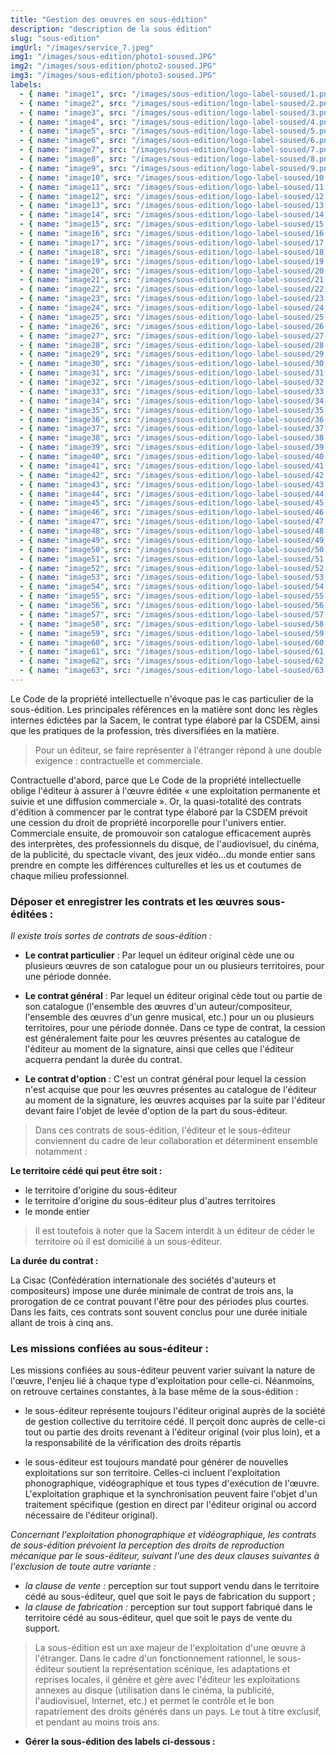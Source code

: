 ```yaml
---
title: "Gestion des oeuvres en sous-édition"
description: "description de la sous édition"
slug: "sous-edition"
imgUrl: "/images/service_7.jpeg"
img1: "/images/sous-edition/photo1-soused.JPG"
img2: "/images/sous-edition/photo2-soused.JPG"
img3: "/images/sous-edition/photo3-soused.JPG"
labels:
  - { name: "image1", src: "/images/sous-edition/logo-label-soused/1.png", href: "www.google.com" }
  - { name: "image2", src: "/images/sous-edition/logo-label-soused/2.png", href: "www.google.com" }
  - { name: "image3", src: "/images/sous-edition/logo-label-soused/3.png", href: "www.google.com" }
  - { name: "image4", src: "/images/sous-edition/logo-label-soused/4.png", href: "www.google.com" }
  - { name: "image5", src: "/images/sous-edition/logo-label-soused/5.png", href: "www.google.com" }
  - { name: "image6", src: "/images/sous-edition/logo-label-soused/6.png", href: "www.google.com" }
  - { name: "image7", src: "/images/sous-edition/logo-label-soused/7.png", href: "www.google.com" }
  - { name: "image8", src: "/images/sous-edition/logo-label-soused/8.png", href: "www.google.com" }
  - { name: "image9", src: "/images/sous-edition/logo-label-soused/9.png", href: "www.google.com" }
  - { name: "image10", src: "/images/sous-edition/logo-label-soused/10.png", href: "www.google.com" }
  - { name: "image11", src: "/images/sous-edition/logo-label-soused/11.png", href: "www.google.com" }
  - { name: "image12", src: "/images/sous-edition/logo-label-soused/12.png", href: "www.google.com" }
  - { name: "image13", src: "/images/sous-edition/logo-label-soused/13.png", href: "www.google.com" }
  - { name: "image14", src: "/images/sous-edition/logo-label-soused/14.png", href: "www.google.com" }
  - { name: "image15", src: "/images/sous-edition/logo-label-soused/15.png", href: "www.google.com" }
  - { name: "image16", src: "/images/sous-edition/logo-label-soused/16.png", href: "www.google.com" }
  - { name: "image17", src: "/images/sous-edition/logo-label-soused/17.png", href: "www.google.com" }
  - { name: "image18", src: "/images/sous-edition/logo-label-soused/18.png", href: "www.google.com" }
  - { name: "image19", src: "/images/sous-edition/logo-label-soused/19.png", href: "www.google.com" }
  - { name: "image20", src: "/images/sous-edition/logo-label-soused/20.png", href: "www.google.com" }
  - { name: "image21", src: "/images/sous-edition/logo-label-soused/21.png", href: "www.google.com" }
  - { name: "image22", src: "/images/sous-edition/logo-label-soused/22.png", href: "www.google.com" }
  - { name: "image23", src: "/images/sous-edition/logo-label-soused/23.png", href: "www.google.com" }
  - { name: "image24", src: "/images/sous-edition/logo-label-soused/24.png", href: "www.google.com" }
  - { name: "image25", src: "/images/sous-edition/logo-label-soused/25.png", href: "www.google.com" }
  - { name: "image26", src: "/images/sous-edition/logo-label-soused/26.png", href: "www.google.com" }
  - { name: "image27", src: "/images/sous-edition/logo-label-soused/27.png", href: "www.google.com" }
  - { name: "image28", src: "/images/sous-edition/logo-label-soused/28.png", href: "www.google.com" }
  - { name: "image29", src: "/images/sous-edition/logo-label-soused/29.png", href: "www.google.com" }
  - { name: "image30", src: "/images/sous-edition/logo-label-soused/30.png", href: "www.google.com" }
  - { name: "image31", src: "/images/sous-edition/logo-label-soused/31.png", href: "www.google.com" }
  - { name: "image32", src: "/images/sous-edition/logo-label-soused/32.png", href: "www.google.com" }
  - { name: "image33", src: "/images/sous-edition/logo-label-soused/33.png", href: "www.google.com" }
  - { name: "image34", src: "/images/sous-edition/logo-label-soused/34.png", href: "www.google.com" }
  - { name: "image35", src: "/images/sous-edition/logo-label-soused/35.png", href: "www.google.com" }
  - { name: "image36", src: "/images/sous-edition/logo-label-soused/36.png", href: "www.google.com" }
  - { name: "image37", src: "/images/sous-edition/logo-label-soused/37.png", href: "www.google.com" }
  - { name: "image38", src: "/images/sous-edition/logo-label-soused/38.png", href: "www.google.com" }
  - { name: "image39", src: "/images/sous-edition/logo-label-soused/39.png", href: "www.google.com" }
  - { name: "image40", src: "/images/sous-edition/logo-label-soused/40.png", href: "www.google.com" }
  - { name: "image41", src: "/images/sous-edition/logo-label-soused/41.png", href: "www.google.com" }
  - { name: "image42", src: "/images/sous-edition/logo-label-soused/42.png", href: "www.google.com" }
  - { name: "image43", src: "/images/sous-edition/logo-label-soused/43.png", href: "www.google.com" }
  - { name: "image44", src: "/images/sous-edition/logo-label-soused/44.png", href: "www.google.com" }
  - { name: "image45", src: "/images/sous-edition/logo-label-soused/45.png", href: "www.google.com" }
  - { name: "image46", src: "/images/sous-edition/logo-label-soused/46.png", href: "www.google.com" }
  - { name: "image47", src: "/images/sous-edition/logo-label-soused/47.png", href: "www.google.com" }
  - { name: "image48", src: "/images/sous-edition/logo-label-soused/48.png", href: "www.google.com" }
  - { name: "image49", src: "/images/sous-edition/logo-label-soused/49.png", href: "www.google.com" }
  - { name: "image50", src: "/images/sous-edition/logo-label-soused/50.png", href: "www.google.com" }
  - { name: "image51", src: "/images/sous-edition/logo-label-soused/51.png", href: "www.google.com" }
  - { name: "image52", src: "/images/sous-edition/logo-label-soused/52.png", href: "www.google.com" }
  - { name: "image53", src: "/images/sous-edition/logo-label-soused/53.png", href: "www.google.com" }
  - { name: "image54", src: "/images/sous-edition/logo-label-soused/54.png", href: "www.google.com" }
  - { name: "image55", src: "/images/sous-edition/logo-label-soused/55.png", href: "www.google.com" }
  - { name: "image56", src: "/images/sous-edition/logo-label-soused/56.png", href: "www.google.com" }
  - { name: "image57", src: "/images/sous-edition/logo-label-soused/57.png", href: "www.google.com" }
  - { name: "image58", src: "/images/sous-edition/logo-label-soused/58.png", href: "www.google.com" }
  - { name: "image59", src: "/images/sous-edition/logo-label-soused/59.png", href: "www.google.com" }
  - { name: "image60", src: "/images/sous-edition/logo-label-soused/60.png", href: "www.google.com" }
  - { name: "image61", src: "/images/sous-edition/logo-label-soused/61.png", href: "www.google.com" }
  - { name: "image62", src: "/images/sous-edition/logo-label-soused/62.png", href: "www.google.com" }
  - { name: "image63", src: "/images/sous-edition/logo-label-soused/63.png", href: "www.google.com" }
---
```


<!-- section:start -->

Le Code de la propriété intellectuelle n'évoque pas le cas particulier de la sous-édition. Les principales références en la matière sont donc les règles internes édictées par la Sacem, le contrat type élaboré par la CSDEM, ainsi que les pratiques de la profession, très diversifiées en la matière.

> Pour un éditeur, se faire représenter à l'étranger répond à une double exigence : contractuelle et commerciale.

Contractuelle d'abord, parce que Le Code de la propriété intellectuelle oblige l'éditeur à assurer à l'œuvre éditée « une exploitation permanente et suivie et une diffusion commerciale ». Or, la quasi-totalité des contrats d'édition à commencer par le contrat type élaboré par la CSDEM prévoit une cession du droit de propriété incorporelle pour l'univers entier.
Commerciale ensuite, de promouvoir son catalogue efficacement auprès des interprètes, des professionnels du disque, de l'audiovisuel, du cinéma, de la publicité, du spectacle vivant, des jeux vidéo…du monde entier sans prendre en compte les différences culturelles et les us et coutumes de chaque milieu professionnel.

<!-- section:end -->
<!-- section:start -->

### **Déposer et enregistrer les contrats et les œuvres sous-éditées :**

_Il existe trois sortes de contrats de sous-édition :_

- **Le contrat particulier** : Par lequel un éditeur original cède une ou plusieurs œuvres de son catalogue pour un ou plusieurs territoires, pour une période donnée.

- **Le contrat général** : Par lequel un éditeur original cède tout ou partie de son catalogue (l'ensemble des œuvres d'un auteur/compositeur, l'ensemble des œuvres d'un genre musical, etc.) pour un ou plusieurs territoires, pour une période donnée. Dans ce type de contrat, la cession est généralement faite pour les œuvres présentes au catalogue de l'éditeur au moment de la signature, ainsi que celles que l'éditeur acquerra pendant la durée du contrat.

- **Le contrat d'option** : C'est un contrat général pour lequel la cession n'est acquise que pour les œuvres présentes au catalogue de l'éditeur au moment de la signature, les œuvres acquises par la suite par l'éditeur devant faire l'objet de levée d'option de la part du sous-éditeur.

> Dans ces contrats de sous-édition, l'éditeur et le sous-éditeur conviennent du cadre de leur collaboration et déterminent ensemble notamment :

**Le territoire cédé qui peut être soit :**

- le territoire d'origine du sous-éditeur
- le territoire d'origine du sous-éditeur plus d'autres territoires
- le monde entier

> Il est toutefois à noter que la Sacem interdit à un éditeur de céder le territoire où il est domicilié à un sous-éditeur.

**La durée du contrat :**

La Cisac (Confédération internationale des sociétés d'auteurs et compositeurs) impose une durée minimale de contrat de trois ans, la prorogation de ce contrat pouvant l'être pour des périodes plus courtes. Dans les faits, ces contrats sont souvent conclus pour une durée initiale allant de trois à cinq ans.

<!-- section:end -->
<!-- section:start -->

### **Les missions confiées au sous-éditeur :**

Les missions confiées au sous-éditeur peuvent varier suivant la nature de l'œuvre, l'enjeu lié à chaque type d'exploitation pour celle-ci. Néanmoins, on retrouve certaines constantes, à la base même de la sous-édition :

- le sous-éditeur représente toujours l'éditeur original auprès de la société de gestion collective du territoire cédé. Il perçoit donc auprès de celle-ci tout ou partie des droits revenant à l'éditeur original (voir plus loin), et a la responsabilité de la vérification des droits répartis

- le sous-éditeur est toujours mandaté pour générer de nouvelles exploitations sur son territoire. Celles-ci incluent l'exploitation phonographique, vidéographique et tous types d'exécution de l'œuvre. L'exploitation graphique et la synchronisation peuvent faire l'objet d'un traitement spécifique (gestion en direct par l'éditeur original ou accord nécessaire de l'éditeur original).

_Concernant l'exploitation phonographique et vidéographique, les contrats de sous-édition prévoient la perception des droits de reproduction mécanique par le sous-éditeur, suivant l'une des deux clauses suivantes à l'exclusion de toute autre variante :_

- _la clause de vente :_ perception sur tout support vendu dans le territoire cédé au sous-éditeur, quel que soit le pays de fabrication du support ;
- _la clause de fabrication :_ perception sur tout support fabriqué dans le territoire cédé au sous-éditeur, quel que soit le pays de vente du support.

> La sous-édition est un axe majeur de l'exploitation d'une œuvre à l'étranger. Dans le cadre d'un fonctionnement rationnel, le sous-éditeur soutient la représentation scénique, les adaptations et reprises locales, il génère et gère avec l'éditeur les exploitations annexes au disque (utilisation dans le cinéma, la publicité, l'audiovisuel, Internet, etc.) et permet le contrôle et le bon rapatriement des droits générés dans un pays. Le tout à titre exclusif, et pendant au moins trois ans.

- **Gérer la sous-édition des labels ci-dessous :**

